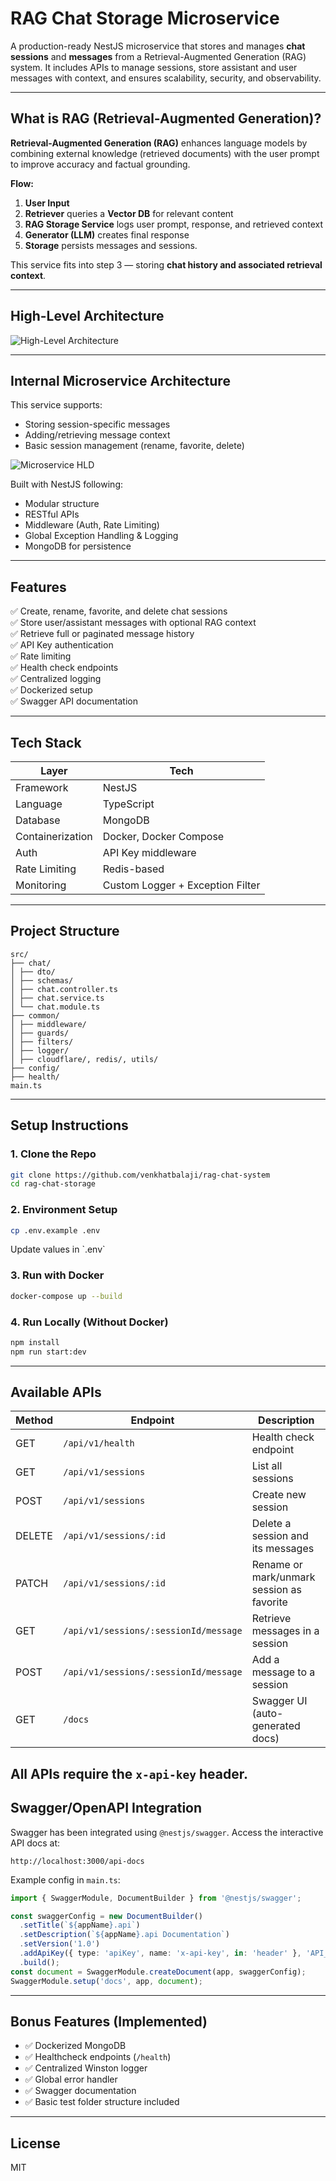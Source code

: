 # RAG Chat Storage Microservice

A production-ready NestJS microservice that stores and manages **chat sessions** and **messages** from a Retrieval-Augmented Generation (RAG) system. It includes APIs to manage sessions, store assistant and user messages with context, and ensures scalability, security, and observability.

---

## What is RAG (Retrieval-Augmented Generation)?

**Retrieval-Augmented Generation (RAG)** enhances language models by combining external knowledge (retrieved documents) with the user prompt to improve accuracy and factual grounding.

**Flow:**

1. **User Input**
2. **Retriever** queries a **Vector DB** for relevant content
3. **RAG Storage Service** logs user prompt, response, and retrieved context
4. **Generator (LLM)** creates final response
5. **Storage** persists messages and sessions.

This service fits into step 3 — storing **chat history and associated retrieval context**.

---

## High-Level Architecture

![High-Level Architecture](./Big-Picture.png)

---

## Internal Microservice Architecture

This service supports:

- Storing session-specific messages
- Adding/retrieving message context
- Basic session management (rename, favorite, delete)

![Microservice HLD](./HLD.png)

Built with NestJS following:

- Modular structure
- RESTful APIs
- Middleware (Auth, Rate Limiting)
- Global Exception Handling & Logging
- MongoDB for persistence

---

## Features

✅ Create, rename, favorite, and delete chat sessions  
✅ Store user/assistant messages with optional RAG context  
✅ Retrieve full or paginated message history  
✅ API Key authentication  
✅ Rate limiting  
✅ Health check endpoints  
✅ Centralized logging  
✅ Dockerized setup  
✅ Swagger API documentation

---

## Tech Stack

| Layer            | Tech                             |
| ---------------- | -------------------------------- |
| Framework        | NestJS                           |
| Language         | TypeScript                       |
| Database         | MongoDB                          |
| Containerization | Docker, Docker Compose           |
| Auth             | API Key middleware               |
| Rate Limiting    | Redis-based                      |
| Monitoring       | Custom Logger + Exception Filter |

---

## Project Structure

```
src/
├── chat/
│ ├── dto/
│ ├── schemas/
│ ├── chat.controller.ts
│ ├── chat.service.ts
│ └── chat.module.ts
├── common/
│ ├── middleware/
│ ├── guards/
│ ├── filters/
│ ├── logger/
│ ├── cloudflare/, redis/, utils/
├── config/
├── health/
main.ts
```

---

## Setup Instructions

### 1. Clone the Repo

```bash
git clone https://github.com/venkhatbalaji/rag-chat-system
cd rag-chat-storage
```

### 2. Environment Setup

```bash
cp .env.example .env
```

Update values in \`.env\`

### 3. Run with Docker

```bash
docker-compose up --build
```

### 4. Run Locally (Without Docker)

```bash
npm install
npm run start:dev
```

---

## Available APIs

| Method | Endpoint                              | Description                               |
| ------ | ------------------------------------- | ----------------------------------------- |
| GET    | `/api/v1/health`                      | Health check endpoint                     |
| GET    | `/api/v1/sessions`                    | List all sessions                         |
| POST   | `/api/v1/sessions`                    | Create new session                        |
| DELETE | `/api/v1/sessions/:id`                | Delete a session and its messages         |
| PATCH  | `/api/v1/sessions/:id`                | Rename or mark/unmark session as favorite |
| GET    | `/api/v1/sessions/:sessionId/message` | Retrieve messages in a session            |
| POST   | `/api/v1/sessions/:sessionId/message` | Add a message to a session                |
| GET    | `/docs`                               | Swagger UI (auto-generated docs)          |

## All APIs require the `x-api-key` header.

## Swagger/OpenAPI Integration

Swagger has been integrated using `@nestjs/swagger`. Access the interactive API docs at:

```
http://localhost:3000/api-docs
```

Example config in `main.ts`:

```ts
import { SwaggerModule, DocumentBuilder } from '@nestjs/swagger';

const swaggerConfig = new DocumentBuilder()
  .setTitle(`${appName}.api`)
  .setDescription(`${appName}.api Documentation`)
  .setVersion('1.0')
  .addApiKey({ type: 'apiKey', name: 'x-api-key', in: 'header' }, 'API_KEY')
  .build();
const document = SwaggerModule.createDocument(app, swaggerConfig);
SwaggerModule.setup('docs', app, document);
```

---

## Bonus Features (Implemented)

- ✅ Dockerized MongoDB
- ✅ Healthcheck endpoints (`/health`)
- ✅ Centralized Winston logger
- ✅ Global error handler
- ✅ Swagger documentation
- ✅ Basic test folder structure included

---

## License

MIT
